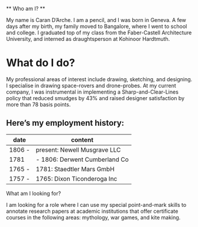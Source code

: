 ** Who am I? **

My name is Caran D’Arche. I am a pencil, and I was born in Geneva. A few days after my birth, my family moved to Bangalore, where I went to school and college. I graduated top of my class from the Faber-Castell Architecture University, and interned as draughtsperson at Kohinoor Hardtmuth.
# What do I do?
My professional areas of interest include drawing, sketching, and designing. I specialise in drawing space-rovers and drone-probes.
At my current company, I was instrumental in implementing a Sharp-and-Clear-Lines policy that reduced smudges by 43% and raised designer satisfaction by more than 78 basis points.

## Here’s my employment history:

| date | content |
|--------| -------|
|1806 - | present: Newell Musgrave LLC|
|1781   | - 1806: Derwent Cumberland Co|
|1765  - |1781: Staedtler Mars GmbH|
|1757 -  |1765: Dixon Ticonderoga Inc|

What am I looking for?

I am looking for a role where I can use my special point-and-mark skills to annotate research papers at academic institutions that offer certificate courses in the following areas: mythology, war games, and kite making.
